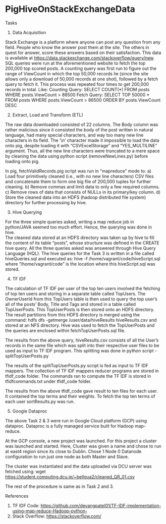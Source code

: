 # PigHiveOnStackExchangeData

Tasks

1.	Data Acquisition

Stack Exchange is a platform where anyone can post any question from any field.  People who know the answer post them at the site.  The others in quest for answer, score these answers based on their satisfaction.  This data is available at https://data.stackexchange.com/stackoverflow/query/new.  SQL queries were run at the aforementioned website to fetch the top 200,000 top scored posts.
A counting query was first run to figure out the range of ViewCount in which the top 50,000 records lie (since the site allows only a download of 50,000 records at one shot), followed by a fetch query to fetch it.  This process was repeated four times to get 200,000 records in total.
Like:
Counting Query:
SELECT  COUNT(*) 
FROM posts WHERE posts.ViewCount > 86500 
Fetch Query:
SELECT TOP 50000 * 
FROM posts WHERE posts.ViewCount > 86500 
ORDER BY posts.ViewCount DESC

2.	Extract, Load and Transform (ETL)

The raw data downloaded consisted of 22 columns.  The Body column was rather malicious since it consisted the body of the post written in natural language, had many special characters, and way too many new line characters in its field. The ‘\n’ character made it impossible to load the data onto pig, despite loading it with “CSVExcelStorage” and “YES_MULTILINE” argument. Thus, all the new line characters were truncated to a mere space by cleaning the data using python script (removeNewLines.py) before loading onto pig.

In pig, fetchValidRecords.pig script was run in “mapreduce” mode to:
a)	 Load four primitively cleaned (i.e., with no new line characters) CSV files and concatenate them to form one big file of 200,000 tuples for further cleaning.
b)	Remove commas and limit data to only a few required columns.
c)	Remove rows of data that consists of NULLs in its primary/key column.
d)	Store the cleaned data into an HDFS (hadoop distributed file system) directory for further processing by hive.  

3.	Hive Querying

For the three simple queries asked, writing a map reduce job in python/JAVA seemed too much effort.  Hence, the querying was done in hive.  
The cleaned data stored at an HDFS directory was taken up by hive to fill the content of its table “posts”, whose structure was defined in the CREATE hive query.  All the three queries asked was answered through Hive Query Language (HQL).  The hive queries for the Task 3 is written in a file called hiveQueries.sql and executed as:
hive -f /home/vagrant/code/hiveScript.sql
where “/home/vagrant/code” is the location where this hiveScript.sql was stored.

4.	TF IDF

The calculation of TF IDF per user of the top ten users involved the fetching of top ten users and storing in a separate table called TopUsers.  The OwnerUserId from this TopUsers table is then used to query the top user’s all of the posts’ Body, Title and Tags and stored in a table called TopUserPosts.  This TopUserPosts is then stored onto an HDFS directory.  The result partitions from this HDFS directory is merged using the command:
hdfs dfs -getmerge /user/data/hiveResults hiveResults.csv 
and stored at an NFS directory.  Hive was used to fetch the TopUserPosts and the queries are enclosed within fetchTopUserPosts.sql file.

The results from the above query, hiveResults.csv consists of all the User’s records in the same file which was split into their respective user files to be used as input to TF IDF program.  This splitting was done in python script - splitTopUserPosts.py

The results of the splitTopUserPosts.py script is fed as input to TF IDF mappers.  The collection of TF IDF mappers reducer programs are stored in tfidf_code folder. The commands ran to compute the TF IDF is stored in tfidfcommands.txt under tfidf_code folder.

The results from the above tfidf_code gave result to ten files for each user.  It contained the top terms and their weights.  To fetch the top ten terms of each user sortResults.py was run.

5. Google Dataproc

The above Task 2 & 3 were run in Google Cloud platform (GCP) using dataproc.  Dataproc is a fully managed service built for Hadoop map-reduce.

At the GCP console, a new project was launched.  For this project a cluster was launched and started.  Here, Cluster was given a name and chose to run at east4 region since its close to Dublin.  Chose 1 Node 0 Datanode configuration to run just one node as both Master and Slave.

The cluster was instantiated and the data uploaded via DCU server was fetched using:
wget https://student.computing.dcu.ie/~bellgua2/cleaned_QR_01.csv

The rest of the procedure is same as in Task 2 and 3.

References

1.	TF IDF Code:
https://github.com/devangpatel01/TF-IDF-implementation-using-map-reduce-Hadoop-python-
2.	Stack Overflow:
https://stackoverflow.com/
